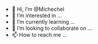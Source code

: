 - 👋 Hi, I’m @Michechel
- 👀 I’m interested in ...
- 🌱 I’m currently learning ...
- 💞️ I’m looking to collaborate on ...
- 📫 How to reach me ...

<!---
Michechel/Michechel is a ✨ special ✨ repository because its `README.md` (this file) appears on your GitHub profile.
You can click the Preview link to take a look at your changes.
--->
